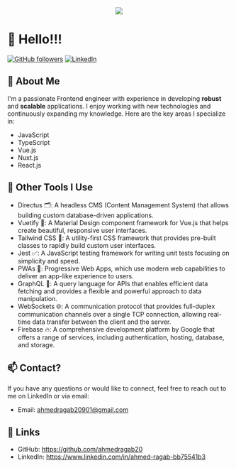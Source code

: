 <div align="center">
  <img src="https://media.giphy.com/media/AFdcYElkoNAUE/giphy.gif" />
</div>

# 👋 Hello!!!

[![GitHub followers](https://img.shields.io/github/followers/ahmedragab20?style=social)](https://github.com/ahmedragab20)
[![LinkedIn](https://img.shields.io/badge/-LinkedIn-blue?style=flat-square&logo=Linkedin&logoColor=white&link=https://www.linkedin.com/in/ahmed-ragab-bb75541b3)](https://www.linkedin.com/in/ahmed-ragab-bb75541b3)

## 👀 About Me
I'm a passionate Frontend engineer with experience in developing **robust** and **scalable** applications. I enjoy working with new technologies and continuously expanding my knowledge. Here are the key areas I specialize in:

* JavaScript
* TypeScript
* Vue.js
* Nuxt.js
* React.js

## 🔧 Other Tools I Use
* Directus 🗂️: A headless CMS (Content Management System) that allows building custom database-driven applications.
* Vuetify 🎨: A Material Design component framework for Vue.js that helps create beautiful, responsive user interfaces.
* Tailwind CSS 🌈: A utility-first CSS framework that provides pre-built classes to rapidly build custom user interfaces.
* Jest ✅: A JavaScript testing framework for writing unit tests focusing on simplicity and speed.
* PWAs 📱: Progressive Web Apps, which use modern web capabilities to deliver an app-like experience to users.
* GraphQL 🔗: A query language for APIs that enables efficient data fetching and provides a flexible and powerful approach to data manipulation.
* WebSockets 🌐: A communication protocol that provides full-duplex communication channels over a single TCP connection, allowing real-time data transfer between the client and the server.
* Firebase 🔥: A comprehensive development platform by Google that offers a range of services, including authentication, hosting, database, and storage.

## 📫 Contact?
If you have any questions or would like to connect, feel free to reach out to me on LinkedIn or via email:
* Email: ahmedragab20901@gmail.com

## 🔗 Links
* GitHub: https://github.com/ahmedragab20
* LinkedIn: https://www.linkedin.com/in/ahmed-ragab-bb75541b3

